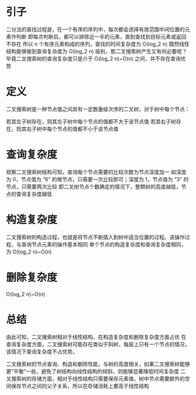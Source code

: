 # 引子

二分法的查找过程是，在一个有序的序列中，每次都会选择有效范围中间位置的元素作判断
即每次判断后，都可以排除近一半的元素，直到查找到目标元素或返回不存在
所以 n 个有序元素构成的序列，查找的时间复杂度为 O(log_2 n)
既然线性结构能够做到查询复杂度为 O(log_2 n) 级别，那二叉搜索树产生又有何必要呢？
毕竟二叉搜索树的查询复杂度只是介于 O(log_2 n)~O(n)  之间，并不存在查询优势

# 定义

二叉搜索树是一种节点值之间具有一定数量级次序的二叉树，对于树中每个节点：

若其左子树存在，则其左子树中每个节点的值都不大于该节点值
若其右子树存在，则其右子树中每个节点的值都不小于该节点值

# 查询复杂度

观察二叉搜索树结构可知，查询每个节点需要的比较次数为节点深度加一
如深度为 0，节点值为 “6” 的根节点，只需要一次比较即可；深度为 1，节点值为 “3” 的节点，只需要两次比较
即二叉树节点个数确定的情况下，整颗树的高度越低，节点的查询复杂度越低

# 构造复杂度

二叉搜索树的构造过程，也就是将节点不断插入到树中适当位置的过程。该操作过程，与查询节点元素的操作基本相同
单个节点的构造复杂度和查询复杂度相同，为 O(log_2 n)~O(n)

# 删除复杂度

O(log_2 n)~O(n)

# 总结

由此可知，二叉搜索树相对于线性结构，在构造复杂度和删除复杂度方面占优
在查询复杂度方面，二叉搜索树可能存在类似于斜树，每层上只有一个节点的情况，该情况下查询复杂度不占优势。

二叉搜索树的节点查询、构造和删除性能，与树的高度相关，如果二叉搜索树能够更“平衡”一些，避免了树结构向线性结构的倾斜，则能够显著降低时间复杂度
二叉搜索树的存储方面，相对于线性结构只需要保存元素值，树中节点需要额外的空间保存节点之间的父子关系，所以在存储消耗上要高于线性结构

